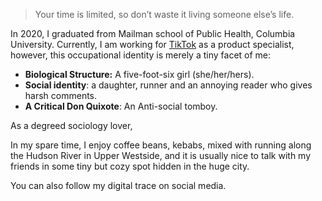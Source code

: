 > Your time is limited, so don’t waste it living someone else’s life.

In 2020, I graduated from Mailman school of Public Health, Columbia University. Currently, I am working for [TikTok](https://www.tiktok.com/) as a product specialist, however, this occupational identity is merely a tiny facet of me:
* **Biological Structure:** A five-foot-six girl (she/her/hers).
* **Social identity**: a daughter, runner and an annoying reader who gives harsh comments.
* **A Critical Don Quixote**: An Anti-social tomboy.

As a degreed sociology lover,

In my spare time, I enjoy coffee beans, kebabs, mixed with running along the Hudson River in Upper Westside, and it is usually nice to talk with my friends in some tiny but cozy spot hidden in the huge city.

You can also follow my digital trace on social media.
